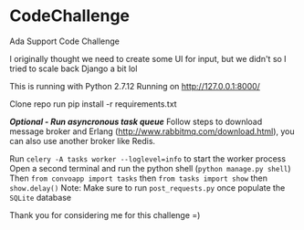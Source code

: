 # CodeChallenge
Ada Support Code Challenge

I originally thought we need to create some UI for input, but we didn't so I tried to scale back Django a bit lol

This is running with Python 2.7.12
Running on http://127.0.0.1:8000/

Clone repo 
run pip install -r requirements.txt

***Optional - Run asyncronous task queue***
Follow steps to download message broker and Erlang (http://www.rabbitmq.com/download.html), you can also use another broker like Redis. 

Run `celery -A tasks worker --loglevel=info` to start the worker process
Open a second terminal and run the python shell (`python manage.py shell`)
Then `from convoapp import tasks` then `from tasks import show` 
then `show.delay()` Note: Make sure to run `post_requests.py` once populate the `SQLite` database 

Thank you for considering me for this challenge =)
